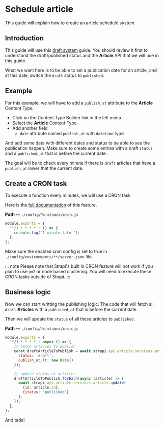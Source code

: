 # Schedule article

This guide will explain how to create an article schedule system.

## Introduction

This guide will use this [draft system](./draft.md) guide. You should review it first to understand the draft/published status and the **Article** API that we will use in this guide.

What we want here is to be able to set a publication date for an article, and at this date, switch the `draft` status to `published`.

## Example

For this example, we will have to add a `publish_at` attribute to the **Article** Content Type.

- Click on the Content Type Builder link in the left menu
- Select the **Article** Content Type
- Add another field
  - `date` attribute named `publish_at` with `datetime` type

And add some data with different dates and status to be able to see the publication happen.
Make sure to create some entries with a draft `status` and a `published_at` that is before the current date.

The goal will be to check every minute if there is `draft` articles that have a `publish_at` lower that the current date.

## Create a CRON task

To execute a function every minutes, we will use a CRON task.

Here is the [full documentation](../concepts/configurations.md#cron-tasks) of this feature.

**Path —** `./config/functions/cron.js`

```js
module.exports = {
  '*/1 * * * *': () => {
    console.log('1 minute later');
  },
};
```

Make sure the enabled cron config is set to true in `./config/environments/**/server.json` file.

::: note
Please note that Strapi's built in CRON feature will not work if you plan to use `pm2` or node based clustering. You will need to execute these CRON tasks outside of Strapi.
:::

## Business logic

Now we can start writting the publishing logic. The code that will fetch all `draft` **Articles** with a `published_at` that is before the current date.

Then we will update the `status` of all these articles to `published`.

**Path —** `./config/functions/cron.js`

```js
module.exports = {
  '*/1 * * * *': async () => {
    // fetch articles to publish
    const draftArticleToPublish = await strapi.api.article.services.article.find({
      status: 'draft',
      publish_at_lt: new Date()
    });

    // update status of articles
    draftArticleToPublish.forEach(async (article) => {
      await strapi.api.article.services.article.update(
        {id: article.id},
        {status: 'published'}
      );
    });
  },
};
```

And tada!


